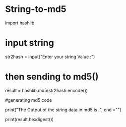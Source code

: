 # String-to-md5
import hashlib 

  
# input string 

str2hash = input("Enter your string Value :")

# then sending to md5() 

result = hashlib.md5(str2hash.encode()) 

#generating md5 code

print("The Output of the string data in md5 is :", end ="") 

print(result.hexdigest())
